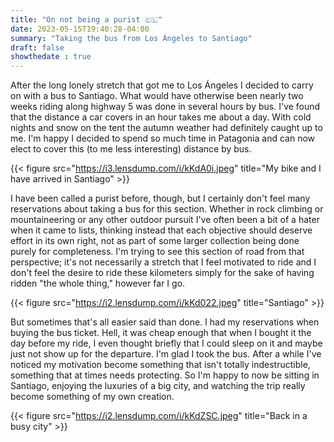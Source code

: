 ```yaml
---
title: "On not being a purist 🇨🇱"
date: 2023-05-15T19:40:28-04:00
summary: "Taking the bus from Los Ángeles to Santiago"
draft: false
showthedate : true
---
```

After the long lonely stretch that got me to Los Ángeles I decided to carry on with a bus to Santiago. What would have otherwise been nearly two weeks riding along highway 5 was done in several hours by bus. I've found that the distance a car covers in an hour takes me about a day. With cold nights and snow on the tent the autumn weather had definitely caught up to me. I'm happy I decided to spend so much time in Patagonia and can now elect to cover this (to me less interesting) distance by bus. 

{{< figure src="https://i3.lensdump.com/i/kKdA0i.jpeg" title="My bike and I have arrived in Santiago" >}}

I have been called a purist before, though, but I certainly don't feel many reservations about taking a bus for this section. Whether in rock climbing or mountaineering or any other outdoor pursuit I've often been a bit of a hater when it came to lists, thinking instead that each objective should deserve effort in its own right, not as part of some larger collection being done purely for completeness. I'm trying to see this section of road from that perspective; it's not necessarily a stretch that I feel motivated to ride and I don't feel the desire to ride these kilometers simply for the sake of having ridden "the whole thing," however far I go. 

{{< figure src="https://i2.lensdump.com/i/kKd022.jpeg" title="Santiago" >}}

But sometimes that's all easier said than done. I had my reservations when buying the bus ticket. Hell, it was cheap enough that when I bought it the day before my ride, I even thought briefly that I could sleep on it and maybe just not show up for the departure. I'm glad I took the bus. After a while I've noticed my motivation become something that isn't totally indestructible, something that at times needs protecting. So I'm happy to now be sitting in Santiago, enjoying the luxuries of a big city, and watching the trip really become something of my own creation.

{{< figure src="https://i2.lensdump.com/i/kKdZSC.jpeg" title="Back in a busy city" >}}